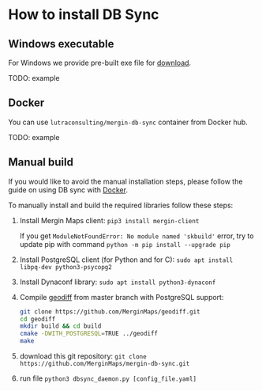 # How to install DB Sync

## Windows executable

For Windows we provide pre-built exe file for [download](fill-link).

TODO: example

## Docker

You can use `lutraconsulting/mergin-db-sync` container from Docker hub.

TODO: example

## Manual build

If you would like to avoid the manual installation steps, please follow the guide on using
DB sync with [Docker](docs/docker.md).

To manually install and build the required libraries follow these steps:

1. Install Mergin Maps client: `pip3 install mergin-client`

   If you get `ModuleNotFoundError: No module named 'skbuild'` error, try to update pip with command
`python -m pip install --upgrade pip`

1. Install PostgreSQL client (for Python and for C): `sudo apt install libpq-dev python3-psycopg2`

1. Install Dynaconf library: `sudo apt install python3-dynaconf`

1. Compile [geodiff](https://github.com/MerginMaps/geodiff) from master branch with PostgreSQL support:

   ```bash
   git clone https://github.com/MerginMaps/geodiff.git
   cd geodiff
   mkdir build && cd build
   cmake -DWITH_POSTGRESQL=TRUE ../geodiff
   make
   ```

1. download this git repository: `git clone https://github.com/MerginMaps/mergin-db-sync.git`

1. run file `python3 dbsync_daemon.py [config_file.yaml]`
